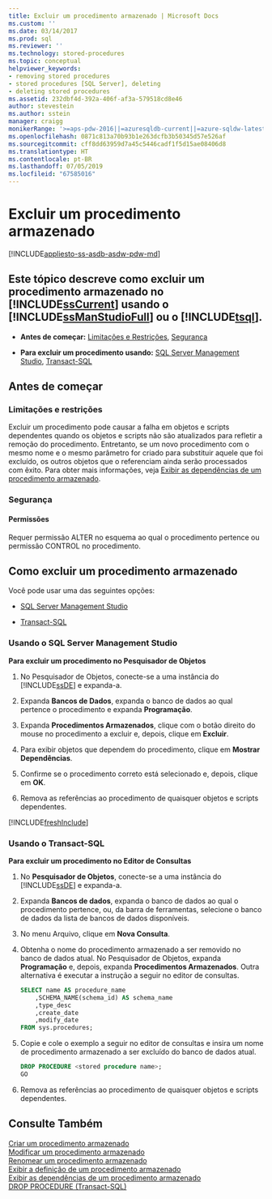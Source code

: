 ```yaml
---
title: Excluir um procedimento armazenado | Microsoft Docs
ms.custom: ''
ms.date: 03/14/2017
ms.prod: sql
ms.reviewer: ''
ms.technology: stored-procedures
ms.topic: conceptual
helpviewer_keywords:
- removing stored procedures
- stored procedures [SQL Server], deleting
- deleting stored procedures
ms.assetid: 232dbf4d-392a-406f-af3a-579518cd8e46
author: stevestein
ms.author: sstein
manager: craigg
monikerRange: '>=aps-pdw-2016||=azuresqldb-current||=azure-sqldw-latest||>=sql-server-2016||=sqlallproducts-allversions||>=sql-server-linux-2017||=azuresqldb-mi-current'
ms.openlocfilehash: 0871c813a70b93b1e263dcfb3b50345d57e526af
ms.sourcegitcommit: cff8dd63959d7a45c5446cadf1f5d15ae08406d8
ms.translationtype: HT
ms.contentlocale: pt-BR
ms.lasthandoff: 07/05/2019
ms.locfileid: "67585016"
---
```

# <a name="delete-a-stored-procedure"></a>Excluir um procedimento armazenado
[!INCLUDE[appliesto-ss-asdb-asdw-pdw-md](../../includes/appliesto-ss-asdb-asdw-pdw-md.md)]
    
##  <a name="Top"></a> Este tópico descreve como excluir um procedimento armazenado no [!INCLUDE[ssCurrent](../../includes/sscurrent-md.md)] usando o [!INCLUDE[ssManStudioFull](../../includes/ssmanstudiofull-md.md)] ou o [!INCLUDE[tsql](../../includes/tsql-md.md)].  
  
-   **Antes de começar:**  [Limitações e Restrições](#Restrictions), [Segurança](#Security)  
  
-   **Para excluir um procedimento usando:**  [SQL Server Management Studio](#SSMSProcedure), [Transact-SQL](#TsqlProcedure)  
  
##  <a name="BeforeYouBegin"></a> Antes de começar  
  
###  <a name="Restrictions"></a> Limitações e restrições  
 Excluir um procedimento pode causar a falha em objetos e scripts dependentes quando os objetos e scripts não são atualizados para refletir a remoção do procedimento. Entretanto, se um novo procedimento com o mesmo nome e o mesmo parâmetro for criado para substituir aquele que foi excluído, os outros objetos que o referenciam ainda serão processados com êxito. Para obter mais informações, veja [Exibir as dependências de um procedimento armazenado](../../relational-databases/stored-procedures/view-the-dependencies-of-a-stored-procedure.md).  
  
###  <a name="Security"></a> Segurança  
  
####  <a name="Permissions"></a> Permissões  
 Requer permissão ALTER no esquema ao qual o procedimento pertence ou permissão CONTROL no procedimento.  
  
##  <a name="Procedures"></a> Como excluir um procedimento armazenado  
 Você pode usar uma das seguintes opções:  
  
-   [SQL Server Management Studio](#SSMSProcedure)  
  
-   [Transact-SQL](#TsqlProcedure)  
  
###  <a name="SSMSProcedure"></a> Usando o SQL Server Management Studio  
 **Para excluir um procedimento no Pesquisador de Objetos**  
  
1.  No Pesquisador de Objetos, conecte-se a uma instância do [!INCLUDE[ssDE](../../includes/ssde-md.md)] e expanda-a.  
  
2.  Expanda **Bancos de Dados**, expanda o banco de dados ao qual pertence o procedimento e expanda **Programação**.  
  
3.  Expanda **Procedimentos Armazenados**, clique com o botão direito do mouse no procedimento a excluir e, depois, clique em **Excluir**.  
  
4.  Para exibir objetos que dependem do procedimento, clique em **Mostrar Dependências**.  
  
5.  Confirme se o procedimento correto está selecionado e, depois, clique em **OK**.  
  
6.  Remova as referências ao procedimento de quaisquer objetos e scripts dependentes.  

[!INCLUDE[freshInclude](../../includes/paragraph-content/fresh-note-steps-feedback.md)]

###  <a name="TsqlProcedure"></a> Usando o Transact-SQL  
 **Para excluir um procedimento no Editor de Consultas**  
  
1.  No **Pesquisador de Objetos**, conecte-se a uma instância do [!INCLUDE[ssDE](../../includes/ssde-md.md)] e expanda-a.  
  
2.  Expanda **Bancos de dados**, expanda o banco de dados ao qual o procedimento pertence, ou, da barra de ferramentas, selecione o banco de dados da lista de bancos de dados disponíveis.  
  
3.  No menu Arquivo, clique em **Nova Consulta**.  
  
4.  Obtenha o nome do procedimento armazenado a ser removido no banco de dados atual. No Pesquisador de Objetos, expanda **Programação** e, depois, expanda **Procedimentos Armazenados**. Outra alternativa é executar a instrução a seguir no editor de consultas.  
  
    ```sql  
    SELECT name AS procedure_name   
        ,SCHEMA_NAME(schema_id) AS schema_name  
        ,type_desc  
        ,create_date  
        ,modify_date  
    FROM sys.procedures;  
    ```  
  
5.  Copie e cole o exemplo a seguir no editor de consultas e insira um nome de procedimento armazenado a ser excluído do banco de dados atual.  
  
    ```sql  
    DROP PROCEDURE <stored procedure name>;  
    GO  
    ```  
  
6.  Remova as referências ao procedimento de quaisquer objetos e scripts dependentes.  
  
## <a name="see-also"></a>Consulte Também  
 [Criar um procedimento armazenado](../../relational-databases/stored-procedures/create-a-stored-procedure.md)   
 [Modificar um procedimento armazenado](../../relational-databases/stored-procedures/modify-a-stored-procedure.md)   
 [Renomear um procedimento armazenado](../../relational-databases/stored-procedures/rename-a-stored-procedure.md)   
 [Exibir a definição de um procedimento armazenado](../../relational-databases/stored-procedures/view-the-definition-of-a-stored-procedure.md)   
 [Exibir as dependências de um procedimento armazenado](../../relational-databases/stored-procedures/view-the-dependencies-of-a-stored-procedure.md)   
 [DROP PROCEDURE &#40;Transact-SQL&#41;](../../t-sql/statements/drop-procedure-transact-sql.md)  
  
  
